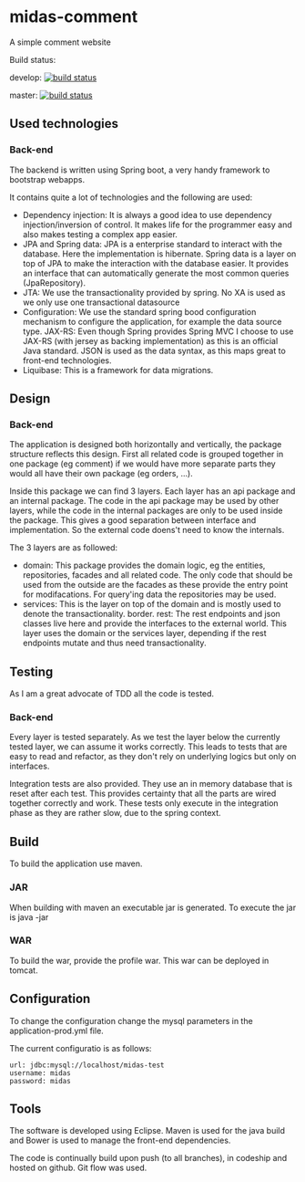 # midas-comment
A simple comment website

Build status:

develop: [![build status](https://www.codeship.io/projects/2c11bec0-c5cb-0132-fd48-3a52b81c571d/status?branch=develop)](https://www.codeship.io/projects/74511)

master: [![build status](https://www.codeship.io/projects/2c11bec0-c5cb-0132-fd48-3a52b81c571d/status?branch=master)](https://www.codeship.io/projects/74511)

## Used technologies
### Back-end
The backend is written using Spring boot, a very handy framework to bootstrap webapps.

It contains quite a lot of technologies and the following are used:
* Dependency injection: It is always a good idea to use dependency injection/inversion of control. It makes life for the programmer easy and also makes testing a complex app easier.
* JPA and Spring data: JPA is a enterprise standard to interact with the database. Here the implementation is hibernate. Spring data is a layer on top of JPA to make the interaction with the database easier. It provides an interface that can automatically generate the most common queries (JpaRepository).
* JTA: We use the transactionality provided by spring. No XA is used as we only use one transactional datasource
* Configuration: We use the standard spring bood configuration mechanism to configure the application, for example the data source type.
JAX-RS: Even though Spring provides Spring MVC I choose to use JAX-RS (with jersey as backing implementation) as this is an official Java standard. JSON is used as the data syntax, as this maps great to front-end technologies.
* Liquibase: This is a framework for data migrations.

## Design
### Back-end
The application is designed both horizontally and vertically, the package structure reflects this design. First all related code is grouped together in one package (eg comment) if we would have more separate parts they would all have their own package (eg orders, ...). 

Inside this package we can find 3 layers. Each layer has an api package and an internal package. The code in the api package may be used by other layers, while the code in the internal packages are only to be used inside the package. This gives a good separation between interface and implementation. So the external code doens't need to know the internals.

The 3 layers are as followed:
* domain: This package provides the domain logic, eg the entities, repositories, facades and all related code. The only code that should be used from the outside are the facades as these provide the entry point for modifacations. For query'ing data the repositories may be used.
* services: This is the layer on top of the domain and is mostly used to denote the transactionality. border.
rest: The rest endpoints and json classes live here and provide the interfaces to the external world. This layer uses the domain or the services layer, depending if the rest endpoints mutate and thus need transactionality.

## Testing
As I am a great advocate of TDD all the code is tested.

### Back-end
Every layer is tested separately. As we test the layer below the currently tested layer, we can assume it works correctly. This leads to tests that are easy to read and refactor, as they don't rely on underlying logics but only on interfaces. 

Integration tests are also provided. They use an in memory database that is reset after each test. This provides certainty that all the parts are wired together correctly and work. These tests only execute in the integration phase as they are rather slow, due to the spring context.

## Build
To build the application use maven. 
### JAR
When building with maven an executable jar is generated. To execute the jar is java -jar
### WAR
To build the war, provide the profile war. This war can be deployed in tomcat.

## Configuration
To change the configuration change the mysql parameters in the application-prod.yml file.

The current configuratio is as follows:

	url: jdbc:mysql://localhost/midas-test
	username: midas
	password: midas

## Tools
The software is developed using Eclipse. Maven is used for the java build and Bower is used to manage the front-end dependencies.

The code is continually build upon push (to all branches), in codeship and hosted on github. Git flow was used.